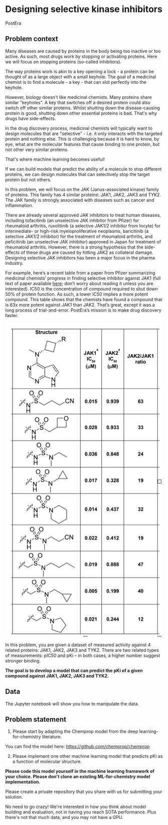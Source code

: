 # Designing selective kinase inhibitors

PostEra

## Problem context

Many diseases are caused by proteins in the body being too inactive or too active. As such, most drugs work by stopping or activating proteins. Here we will focus on stopping proteins (so-called inhibitors). 

The way proteins work is akin to a key opening a lock - a protein can be thought of as a large object with a small keyhole. The goal of a medicinal chemist is to find a molecule - a key - that can slot perfectly into the keyhole. 

However, biology doesn't like medicinal chemists. Many proteins share similar "keyholes". A key that switches off a desired protein could also switch off other similar proteins. Whilst shutting down the disease-causing protein is good, shutting down other essential proteins is bad. That's why drugs have side-effects. 

In the drug discovery process, medicinal chemists will typically want to design molecules that are "selective" - i.e. it only interacts with the targeted protein and nothing else. This is challenging because it is hard to know, by eye, what are the molecular features that cause binding to one protein, but not other very similar proteins. 

That's where machine learning becomes useful! 

If we can build models that predict the ability of a molecule to stop different proteins, we can design molecules that can selectively stop the target protein but not others. 

In this problem, we will focus on the JAK (Janus-associated kinase) family of proteins. This family has 4 similar proteins: JAK1, JAK2, JAK3 and TYK2. The JAK family is strongly associated with diseases such as cancer and inflammation. 

There are already several approved JAK inhibitors to treat human diseases, including tofacitinib (an unselective JAK inhibitor from Pfizer) for rheumatoid arthritis, ruxolitinib (a selective JAK1/2 inhibitor from Incyte) for intermediate- or high-risk myeloproliferative neoplasms, baricitinib (a selective JAK1/2 inhibitor) for the treatment of rheumatoid arthritis, and peficitinib (an unselective JAK inhibitor) approved in Japan for treatment of rheumatoid arthritis. However, there is a strong hypothesis that the side-effects of these drugs are caused by hitting JAK2 as collateral damage. Designing selective JAK inhibitors has been a major focus in the pharma industry. 

For example, here’s a recent table from a paper from Pfizer summarizing medicinal chemists’ progress in finding selective inhibitor against JAK1 (full text of paper available [here](https://www.osti.gov/biblio/1526050); don’t worry about reading it unless you are interested). IC50 is the concentration of compound required to shut down 50% of protein function. As such, a lower IC50 implies a more potent compound. This table shows that the chemists have found a compound that is 63x more potent against JAK1 than JAK2. That’s great, except it was a long process of trial-and-error. PostEra’s mission is to make drug discovery faster.

![Pfizer table](pfizer_table.png)

In this problem, you are given a dataset of measured activity against 4 related proteins: JAK1, JAK2, JAK3 and TYK2. There are two related types of measurements: pIC50 and pKi – in both cases, a higher number suggest stronger binding. 

**The goal is to develop a model that can predict the pKi of a given compound against JAK1, JAK2, JAK3 and TYK2.**

## Data

The Jupyter notebook will show you how to manipulate the data. 

## Problem statement

1. Please start by adapting the Chemprop model from the deep learning-for-chemistry literature.

You can find the model here: https://github.com/chemprop/chemprop

2. Please implement one other machine learning model that predicts pKi as a function of molecular structure.

**Please code this model yourself in the machine learning framework of your choice. Please don't clone an existing ML-for-chemistry model implementation.**

Please create a private repository that you share with us for submitting your solution.

No need to go crazy! We're interested in how you think about model building and evaluation, not in having you reach SOTA performance. Plus there's not that much data, and you may not have a GPU.
